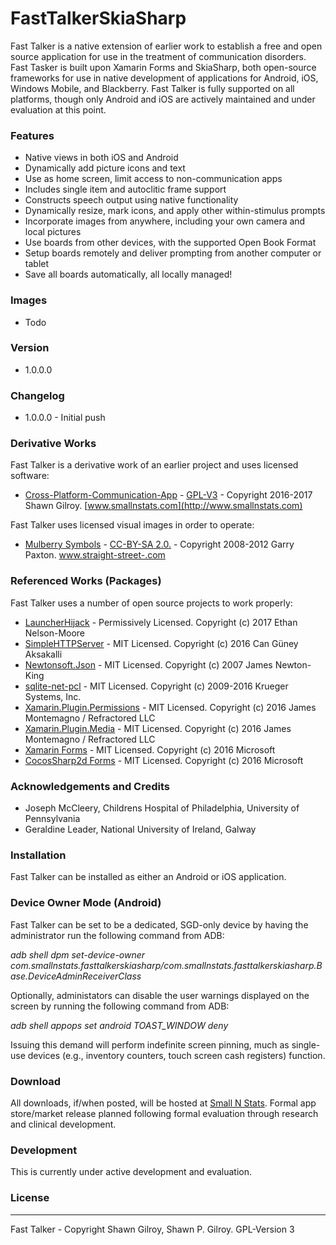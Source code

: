 # FastTalkerSkiaSharp
Fast Talker is a native extension of earlier work to establish a free and open source application for use in the treatment of communication disorders.  Fast Tasker is built upon Xamarin Forms and SkiaSharp, both open-source frameworks for use in native development of applications for Android, iOS, Windows Mobile, and Blackberry.  Fast Talker is fully supported on all platforms, though only Android and iOS are actively maintained and under evaluation at this point.

### Features
 - Native views in both iOS and Android
 - Dynamically add picture icons and text
 - Use as home screen, limit access to non-communication apps
 - Includes single item and autoclitic frame support
 - Constructs speech output using native functionality
 - Dynamically resize, mark icons, and apply other within-stimulus prompts
 - Incorporate images from anywhere, including your own camera and local pictures
 - Use boards from other devices, with the supported Open Book Format
 - Setup boards remotely and deliver prompting from another computer or tablet
 - Save all boards automatically, all locally managed!

### Images
 - Todo

### Version
 - 1.0.0.0

### Changelog
 - 1.0.0.0 - Initial push

### Derivative Works
Fast Talker is a derivative work of an earlier project and uses licensed software:
* [Cross-Platform-Communication-App](https://github.com/miyamot0/Cross-Platform-Communication-App) - [GPL-V3](https://www.gnu.org/licenses/old-licenses/gpl-2.0.en.html) - Copyright 2016-2017 Shawn Gilroy. [www.smallnstats.com](http://www.smallnstats.com)

Fast Talker uses licensed visual images in order to operate:
* [Mulberry Symbols](https://github.com/straight-street/mulberry-symbols) - [CC-BY-SA 2.0.](http://creativecommons.org/licenses/by-sa/2.0/uk/) - Copyright 2008-2012 Garry Paxton. [www.straight-street-.com](http://straight-street.com/)

### Referenced Works (Packages)
Fast Talker uses a number of open source projects to work properly:

* [LauncherHijack](https://github.com/parrotgeek1/LauncherHijack) - Permissively Licensed. Copyright (c) 2017 Ethan Nelson-Moore
* [SimpleHTTPServer](https://gist.github.com/aksakalli/9191056) - MIT Licensed. Copyright (c) 2016 Can Güney Aksakalli
* [Newtonsoft.Json](https://github.com/JamesNK/Newtonsoft.Json) - MIT Licensed. Copyright (c) 2007 James Newton-King 
* [sqlite-net-pcl](https://github.com/praeclarum/sqlite-net) - MIT Licensed. Copyright (c) 2009-2016 Krueger Systems, Inc.
* [Xamarin.Plugin.Permissions](https://github.com/jamesmontemagno/Xamarin.Plugins) - MIT Licensed. Copyright (c) 2016 James Montemagno / Refractored LLC
* [Xamarin.Plugin.Media](https://github.com/jamesmontemagno/Xamarin.Plugins) - MIT Licensed. Copyright (c) 2016 James Montemagno / Refractored LLC
* [Xamarin Forms](https://github.com/xamarin/Xamarin.Forms) - MIT Licensed. Copyright (c) 2016 Microsoft
* [CocosSharp2d Forms](https://github.com/mono/CocosSharp) - MIT Licensed. Copyright (c) 2016 Microsoft

### Acknowledgements and Credits
* Joseph McCleery, Childrens Hospital of Philadelphia, University of Pennsylvania
* Geraldine Leader, National University of Ireland, Galway

### Installation
Fast Talker can be installed as either an Android or iOS application.  

### Device Owner Mode (Android)
Fast Talker can be set to be a dedicated, SGD-only device by having the administrator run the following command from ADB:

<i>adb shell dpm set-device-owner com.smallnstats.fasttalkerskiasharp/com.smallnstats.fasttalkerskiasharp.Base.DeviceAdminReceiverClass</i>

Optionally, administators can disable the user warnings displayed on the screen by running the following command from ADB:

<i>adb shell appops set android TOAST_WINDOW deny</i>

Issuing this demand will perform indefinite screen pinning, much as single-use devices (e.g., inventory counters, touch screen cash registers) function.

### Download
All downloads, if/when posted, will be hosted at [Small N Stats](http://www.smallnstats.com). Formal app store/market release planned following formal evaluation through research and clinical development.

### Development
This is currently under active development and evaluation.

### License
----
Fast Talker - Copyright Shawn Gilroy, Shawn P. Gilroy. GPL-Version 3
